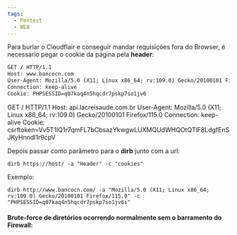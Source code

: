 ```yaml
---
tags:
  - Pentest
  - WEB
---
```

Para burlar o Cloudflair e conseguir mandar requisições fora do Browser, é necessário pegar o cookie da página pela **header**:

```html
GET / HTTP/1.1
Host: www.bancocn.com
User-Agent: Mozilla/5.0 (X11; Linux x86_64; rv:109.0) Gecko/20100101 Firefox/115.0
Connection: keep-alive
Cookie: PHPSESSID=q07kaq4n5hqcdr7pskp7so1jv6
```

GET / HTTP/1.1
Host: api.lacreisaude.com.br
User-Agent: Mozilla/5.0 (X11; Linux x86_64; rv:109.0) Gecko/20100101 Firefox/115.0
Connection: keep-alive
Cookie: csrftoken=Vv5T1IQ1r7qmFL7bCbsazYkwgwLUXMQUdWHQOtQTlF8LdgfEnSJKyHnndI1r9cpV



Depois passar como parâmetro para o **dirb** junto com a url:

```shell
dirb https://host/ -a "Header" -c "cookies"
```

Exemplo:

```shell
dirb http://www.bancocn.com/ -a "Mozilla/5.0 (X11; Linux x86_64; rv:109.0) Gecko/20100101 Firefox/115.0" -c "PHPSESSID=q07kaq4n5hqcdr7pskp7so1jv6s"
```

#### Brute-force de diretórios ocorrendo normalmente sem o barramento do Firewall:

